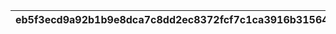 |eb5f3ecd9a92b1b9e8dca7c8dd2ec8372fcf7c1ca3916b31564f49652c39513b|86b1d635e1329cbc978ea9ecafc4de29c04d6d6e996def1ad40e039b3e659516|171ea69a407df285cf256c0633b163be30d9c86eb0f86fc5d691a5d84c516e63|4a1347ce1c67afb914d37f7f8d77718009c53e961c9da17934f5dbcd61e9e14d|841ed23ba9832d0478807b6176f50c8f56fd6a900103c764bec956dcf98df839|
| --- | --- | --- | --- | --- |